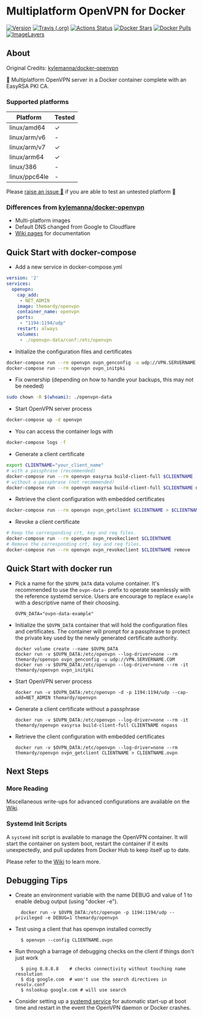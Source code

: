 # Multiplatform OpenVPN for Docker

[![Version](https://badgen.net/github/release/themardy/docker-openvpn)](https://github.com/TheMardy/docker-openvpn/releases)
[![Travis (.org)](https://badgen.net/travis/themardy/docker-openvpn)](https://travis-ci.org/github/TheMardy/docker-openvpn)
[![Actions Status](https://github.com/themardy/docker-openvpn/workflows/build/badge.svg)](https://github.com/themardy/docker-openvpn/actions)
[![Docker Stars](https://badgen.net/docker/stars/themardy/openvpn)](https://hub.docker.com/r/themardy/openvpn/)
[![Docker Pulls](https://badgen.net/docker/pulls/themardy/openvpn)](https://hub.docker.com/r/themardy/openvpn/)
[![ImageLayers](https://images.microbadger.com/badges/image/themardy/openvpn.svg)](https://microbadger.com/#/images/themardy/openvpn)

## About
Original Credits: [kylemanna/docker-openvpn](https://github.com/kylemanna/docker-openvpn)

🐳 Multiplatform OpenVPN server in a Docker container complete with an EasyRSA PKI CA.

### Supported platforms
| Platform  | Tested |
| ------------- | ------------- |
| linux/amd64  | ✓  |
| linux/arm/v6  | -  |
| linux/arm/v7  | ✓  |
| linux/arm64  | ✓  |
| linux/386  | -  |
| linux/ppc64le  | -  |

Please [raise an issue 💬](https://github.com/TheMardy/docker-openvpn/issues) if you are able to test an untested platform 🙏

### Differences from [kylemanna/docker-openvpn](https://github.com/kylemanna/docker-openvpn)
- Multi-platform images
- Default DNS changed from Google to Cloudflare
- [Wiki pages](https://github.com/TheMardy/docker-openvpn/wiki) for documentation



## Quick Start with docker-compose

* Add a new service in docker-compose.yml

```yaml
version: '2'
services:
  openvpn:
    cap_add:
     - NET_ADMIN
    image: themardy/openvpn
    container_name: openvpn
    ports:
     - "1194:1194/udp"
    restart: always
    volumes:
     - ./openvpn-data/conf:/etc/openvpn
```


* Initialize the configuration files and certificates

```bash
docker-compose run --rm openvpn ovpn_genconfig -u udp://VPN.SERVERNAME.COM
docker-compose run --rm openvpn ovpn_initpki
```

* Fix ownership (depending on how to handle your backups, this may not be needed)

```bash
sudo chown -R $(whoami): ./openvpn-data
```

* Start OpenVPN server process

```bash
docker-compose up -d openvpn
```

* You can access the container logs with

```bash
docker-compose logs -f
```

* Generate a client certificate

```bash
export CLIENTNAME="your_client_name"
# with a passphrase (recommended)
docker-compose run --rm openvpn easyrsa build-client-full $CLIENTNAME
# without a passphrase (not recommended)
docker-compose run --rm openvpn easyrsa build-client-full $CLIENTNAME nopass
```

* Retrieve the client configuration with embedded certificates

```bash
docker-compose run --rm openvpn ovpn_getclient $CLIENTNAME > $CLIENTNAME.ovpn
```

* Revoke a client certificate

```bash
# Keep the corresponding crt, key and req files.
docker-compose run --rm openvpn ovpn_revokeclient $CLIENTNAME
# Remove the corresponding crt, key and req files.
docker-compose run --rm openvpn ovpn_revokeclient $CLIENTNAME remove
```

## Quick Start with docker run

* Pick a name for the `$OVPN_DATA` data volume container. It's recommended to
  use the `ovpn-data-` prefix to operate seamlessly with the reference systemd
  service.  Users are encourage to replace `example` with a descriptive name of
  their choosing.

      OVPN_DATA="ovpn-data-example"

* Initialize the `$OVPN_DATA` container that will hold the configuration files
  and certificates.  The container will prompt for a passphrase to protect the
  private key used by the newly generated certificate authority.

      docker volume create --name $OVPN_DATA
      docker run -v $OVPN_DATA:/etc/openvpn --log-driver=none --rm themardy/openvpn ovpn_genconfig -u udp://VPN.SERVERNAME.COM
      docker run -v $OVPN_DATA:/etc/openvpn --log-driver=none --rm -it themardy/openvpn ovpn_initpki

* Start OpenVPN server process

      docker run -v $OVPN_DATA:/etc/openvpn -d -p 1194:1194/udp --cap-add=NET_ADMIN themardy/openvpn

* Generate a client certificate without a passphrase

      docker run -v $OVPN_DATA:/etc/openvpn --log-driver=none --rm -it themardy/openvpn easyrsa build-client-full CLIENTNAME nopass

* Retrieve the client configuration with embedded certificates

      docker run -v $OVPN_DATA:/etc/openvpn --log-driver=none --rm themardy/openvpn ovpn_getclient CLIENTNAME > CLIENTNAME.ovpn

## Next Steps

### More Reading

Miscellaneous write-ups for advanced configurations are available on the
[Wiki](https://github.com/TheMardy/docker-openvpn/wiki/).

### Systemd Init Scripts

A `systemd` init script is available to manage the OpenVPN container.  It will
start the container on system boot, restart the container if it exits
unexpectedly, and pull updates from Docker Hub to keep itself up to date.

Please refer to the [Wiki](https://github.com/TheMardy/docker-openvpn/wiki/) to learn more.

## Debugging Tips

* Create an environment variable with the name DEBUG and value of 1 to enable debug output (using "docker -e").

        docker run -v $OVPN_DATA:/etc/openvpn -p 1194:1194/udp --privileged -e DEBUG=1 themardy/openvpn

* Test using a client that has openvpn installed correctly

        $ openvpn --config CLIENTNAME.ovpn

* Run through a barrage of debugging checks on the client if things don't just work

        $ ping 8.8.8.8    # checks connectivity without touching name resolution
        $ dig google.com  # won't use the search directives in resolv.conf
        $ nslookup google.com # will use search

* Consider setting up a [systemd service](https://github.com/TheMardy/docker-openvpn/wiki/Systemd-Service) for automatic
  start-up at boot time and restart in the event the OpenVPN daemon or Docker
  crashes.